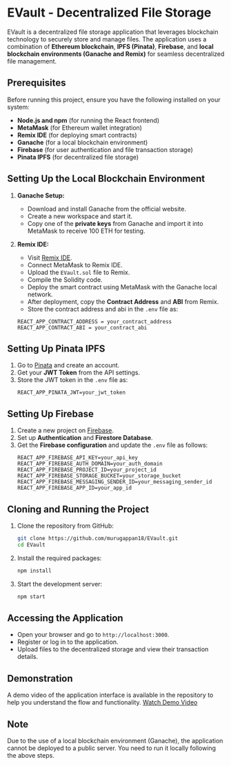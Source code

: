 # EVault - Decentralized File Storage

EVault is a decentralized file storage application that leverages blockchain technology to securely store and manage files. The application uses a combination of **Ethereum blockchain**, **IPFS (Pinata)**, **Firebase**, and **local blockchain environments (Ganache and Remix)** for seamless decentralized file management.

## Prerequisites
Before running this project, ensure you have the following installed on your system:

- **Node.js and npm** (for running the React frontend)
- **MetaMask** (for Ethereum wallet integration)
- **Remix IDE** (for deploying smart contracts)
- **Ganache** (for a local blockchain environment)
- **Firebase** (for user authentication and file transaction storage)
- **Pinata IPFS** (for decentralized file storage)

## Setting Up the Local Blockchain Environment

1. **Ganache Setup:**
   - Download and install Ganache from the official website.
   - Create a new workspace and start it.
   - Copy one of the **private keys** from Ganache and import it into MetaMask to receive 100 ETH for testing.

2. **Remix IDE:**
   - Visit [Remix IDE](https://remix.ethereum.org/).
   - Connect MetaMask to Remix IDE.
   - Upload the `EVault.sol` file to Remix.
   - Compile the Solidity code.
   - Deploy the smart contract using MetaMask with the Ganache local network.
   - After deployment, copy the **Contract Address** and **ABI** from Remix.
   - Store the contract address and abi in the `.env` file as:
   ```env
   REACT_APP_CONTRACT_ADDRESS = your_contract_address
   REACT_APP_CONTRACT_ABI = your_contract_abi
   ```

## Setting Up Pinata IPFS

1. Go to [Pinata](https://pinata.cloud/) and create an account.
2. Get your **JWT Token** from the API settings.
3. Store the JWT token in the `.env` file as:
   ```env
   REACT_APP_PINATA_JWT=your_jwt_token
   ```

## Setting Up Firebase

1. Create a new project on [Firebase](https://firebase.google.com/).
2. Set up **Authentication** and **Firestore Database**.
3. Get the **Firebase configuration** and update the `.env` file as follows:
   ```env
   REACT_APP_FIREBASE_API_KEY=your_api_key
   REACT_APP_FIREBASE_AUTH_DOMAIN=your_auth_domain
   REACT_APP_FIREBASE_PROJECT_ID=your_project_id
   REACT_APP_FIREBASE_STORAGE_BUCKET=your_storage_bucket
   REACT_APP_FIREBASE_MESSAGING_SENDER_ID=your_messaging_sender_id
   REACT_APP_FIREBASE_APP_ID=your_app_id
   ```

## Cloning and Running the Project

1. Clone the repository from GitHub:
   ```bash
   git clone https://github.com/murugappan18/EVault.git
   cd EVault
   ```

2. Install the required packages:
   ```bash
   npm install
   ```

3. Start the development server:
   ```bash
   npm start
   ```

## Accessing the Application

- Open your browser and go to `http://localhost:3000`.
- Register or log in to the application.
- Upload files to the decentralized storage and view their transaction details.

## Demonstration

A demo video of the application interface is available in the repository to help you understand the flow and functionality.
[Watch Demo Video](https://drive.google.com/file/d/1PUoD5Qs__7HTUjOp6uR5i3otZ5VspFn-/view)

## Note

Due to the use of a local blockchain environment (Ganache), the application cannot be deployed to a public server. You need to run it locally following the above steps.